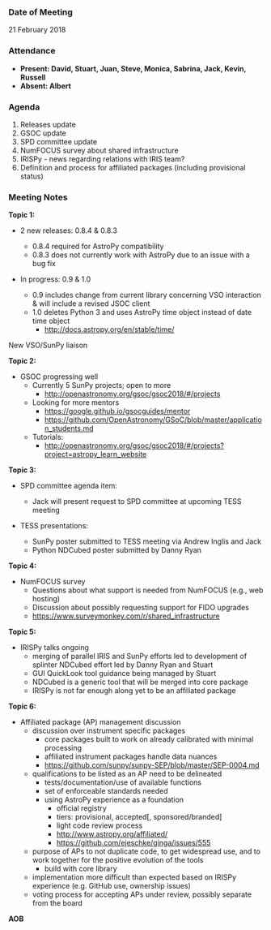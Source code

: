 ### Date of Meeting
21 February 2018

### Attendance
- **Present: David, Stuart, Juan, Steve, Monica, Sabrina, Jack, Kevin, Russell** 
- **Absent: Albert** 

### Agenda

1. Releases update
2. GSOC update
3. SPD committee update
4. NumFOCUS survey about shared infrastructure
5. IRISPy - news regarding relations with IRIS team?
6. Definition and process for affiliated packages (including provisional status)

### Meeting Notes

**Topic 1:**

* 2 new releases: 0.8.4 & 0.8.3
     - 0.8.4 required for AstroPy compatibility
     - 0.8.3 does not currently work with AstroPy due to an issue with a bug fix

* In progress: 0.9 & 1.0
     - 0.9 includes change from current library concerning VSO interaction & will include a revised JSOC client
     - 1.0 deletes Python 3 and uses AstroPy time object instead of date time object
          - http://docs.astropy.org/en/stable/time/

New VSO/SunPy liaison

**Topic 2:**

* GSOC progressing well
     - Currently 5 SunPy projects; open to more
          - http://openastronomy.org/gsoc/gsoc2018/#/projects
     - Looking for more mentors
          - https://google.github.io/gsocguides/mentor
          - https://github.com/OpenAstronomy/GSoC/blob/master/application_students.md
     - Tutorials:
          - http://openastronomy.org/gsoc/gsoc2018/#/projects?project=astropy_learn_website

**Topic 3:**

* SPD committee agenda item:
     - Jack will present request to SPD committee at upcoming TESS meeting

* TESS presentations:
     - SunPy poster submitted to TESS meeting via Andrew Inglis and Jack
     - Python NDCubed poster submitted by Danny Ryan

**Topic 4:**

* NumFOCUS survey
     - Questions about what support is needed from NumFOCUS (e.g., web hosting)
     - Discussion about possibly requesting support for FIDO upgrades
     - https://www.surveymonkey.com/r/shared_infrastructure

**Topic 5:**

* IRISPy talks ongoing
     - merging of parallel IRIS and SunPy efforts led to development of splinter NDCubed effort led by Danny Ryan and Stuart
     - GUI QuickLook tool guidance being managed by Stuart 
     - NDCubed is a generic tool that will be merged into core package
     - IRISPy is not far enough along yet to be an affiliated package

**Topic 6:**

* Affiliated package (AP) management discussion
     - discussion over instrument specific packages
          - core packages built to work on already calibrated with minimal processing
          - affiliated instrument packages handle data nuances
          - https://github.com/sunpy/sunpy-SEP/blob/master/SEP-0004.md
     - qualifications to be listed as an AP need to be delineated
          - tests/documentation/use of available functions
          - set of enforceable standards needed
          - using AstroPy experience as a foundation
               - official registry
               - tiers: provisional, accepted[, sponsored/branded]
               - light code review process
               - http://www.astropy.org/affiliated/
               - https://github.com/ejeschke/ginga/issues/555
     - purpose of APs to not duplicate code, to get widespread use, and to work together for the positive evolution of the tools
          - build with core library
     - implementation more difficult than expected based on IRISPy experience (e.g. GitHub use, ownership issues)
     - voting process for accepting APs under review, possibly separate from the board

**AOB**